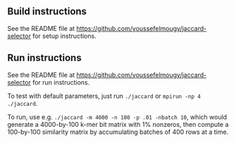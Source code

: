 ## Build instructions

See the README file at https://github.com/youssefelmougy/jaccard-selector for setup instructions.

## Run instructions

See the README file at https://github.com/youssefelmougy/jaccard-selector for run instructions.

To test with default parameters, just run `./jaccard` or `mpirun -np 4 ./jaccard`.

To run, use e.g. `./jaccard -m 4000 -n 100 -p .01 -nbatch 10`, which would generate a 4000-by-100 k-mer bit matrix with 1% nonzeros, then compute a 100-by-100 similarity matrix by accumulating batches of 400 rows at a time.

